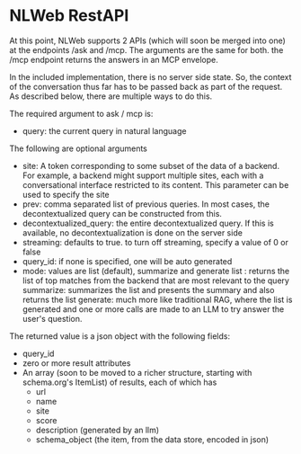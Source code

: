 # NLWeb RestAPI

At this point, NLWeb supports 2 APIs (which will soon be merged into one) at the endpoints /ask
and /mcp. The arguments are the same for both. the /mcp endpoint returns the answers in 
an MCP envelope. 

In the included implementation, there is no server side state.
So, the context of the conversation thus far has to be passed back as part of 
the request. As described below, there are multiple ways to do this.

The required argument to ask / mcp is:
- query: the current query in natural language

The following are optional arguments
- site: A token corresponding to some subset of the data of a backend. For example, a backend might
          support multiple sites, each with a conversational interface restricted to its content. This
          parameter can be used to specify the site 
- prev: comma separated list of previous queries. In most cases, the decontextualized query can be 
           constructed from this. 
- decontextualized_query: the entire decontextualized query. If this is available, no decontextualization
        is done on the server side
- streaming: defaults to true. to turn off streaming, specify a value of 0 or false
- query_id: if none is specified, one will be auto generated
- mode: values are list (default), summarize and generate
    list : returns the list of top matches from the backend that are most relevant to the query
    summarize: summarizes the list and presents the summary and also returns the list
    generate: much more like traditional RAG, where the list is generated and one or more calls
        are made to an LLM to try answer the user's question. 

The returned value is a json object with the following fields:
- query_id
- zero or more result attributes
- An array (soon to be moved to a richer structure, starting with schema.org's ItemList) of results,
     each of which has
     - url
     - name
     - site
     - score
     - description (generated by an llm)
     - schema_object (the item, from the data store, encoded in json)

